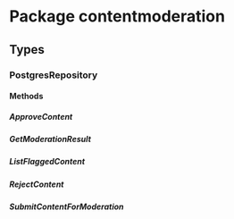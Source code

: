 # Package contentmoderation

## Types

### PostgresRepository

#### Methods

##### ApproveContent

##### GetModerationResult

##### ListFlaggedContent

##### RejectContent

##### SubmitContentForModeration
